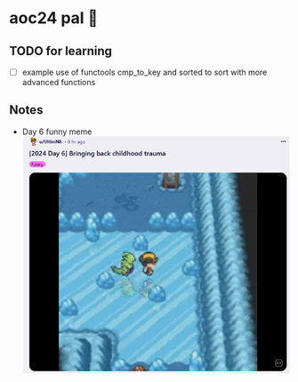 # aoc24 pal 🙌

## TODO for learning

- [ ] example use of functools cmp_to_key and sorted to sort with more advanced functions


## Notes

- Day 6 funny meme ![pokemen_meme](imgs/image.png)